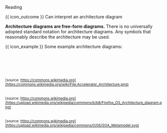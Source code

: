 <span id="title">Reading</span>

<span id="prereqs"><panel src="../../introduction/what/unit-inElsewhere-asFlat.md" boilerplate header="%%{{ icon_prereq }} Design → Architecture → Introduction → What%%" popup-url="{{ baseUrl }}/architecture/introduction/what" /></span>

<span id="outcomes">{{ icon_outcome }} Can interpret an architecture diagram</span>

<div id="body">

**Architecture diagrams are free-form diagrams.** There is no universally adopted standard notation for architecture diagrams. Any symbols that reasonably describe the architecture may be used.

<div v-closeable alt="architecture diagram examples" id="architecture-diagram-examples">

<box>

{{ icon_example }} Some example architecture diagrams:

<tabs>
  <tab header="TEAMMATES">

<pic src="https://teammates.github.io/teammates/diagrams/highlevelArchitecture.png" width="700"/><br>

  </tab>
  <tab header="se-edu/addressbook-level3" class="d-print-none">

<pic src="https://se-education.org/addressbook-level3/images/ArchitectureDiagram.png" width="300"/><br>

  </tab>
  <tab header="Example 1" class="d-print-none">

<pic src="https://upload.wikimedia.org/wikipedia/commons/5/5f/Accelerator_Architecture.png" width="700"/><br>
<sub>[source: https://commons.wikimedia.org](https://commons.wikimedia.org/wiki/File:Accelerator_Architecture.png)</sub>

  </tab>
  <tab header="Example 2" class="d-print-none">

<pic src="https://upload.wikimedia.org/wikipedia/commons/b/b8/Firefox_OS_Architecture_diagram.png" width="700"/><br>
<sub>[source: https://commons.wikimedia.org](https://upload.wikimedia.org/wikipedia/commons/b/b8/Firefox_OS_Architecture_diagram.png)</sub>

  </tab>
  <tab header="Example 3" class="d-print-none">

<pic src="https://upload.wikimedia.org/wikipedia/commons/0/06/SOA_Metamodel.svg" width="700"/><br>
<sub>[source: https://commons.wikimedia.org](https://upload.wikimedia.org/wikipedia/commons/0/06/SOA_Metamodel.svg)</sub>

  </tab>
</tabs>

</box>

</div>

</div>

<div id="extras">
</div>
